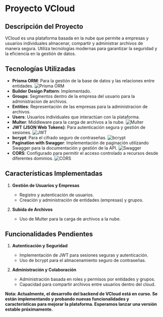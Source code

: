 # Proyecto VCloud

## Descripción del Proyecto

VCloud es una plataforma basada en la nube que permite a empresas y usuarios individuales almacenar, compartir y administrar archivos de manera segura. Utiliza tecnologías modernas para garantizar la seguridad y la eficiencia en la gestión de datos.

## Tecnologías Utilizadas

- **Prisma ORM**: Para la gestión de la base de datos y las relaciones entre entidades. ![Prisma ORM](https://img.shields.io/badge/Prisma%20ORM-1B222D?logo=prisma&logoColor=white)
- **Builder Design Pattern**: Implementado.
- **Groups**: Segmentos dentro de la empresa del usuario para la administracion de archivos.
- **Entities**: Representación de las empresas para la administracion de archivos.
- **Users**: Usuarios individuales que interactúan con la plataforma.
- **Multer**: Middleware para la carga de archivos a la nube. ![Multer](https://img.shields.io/badge/Multer-FFC837?logo=node.js&logoColor=white)
- **JWT (JSON Web Tokens)**: Para autenticación segura y gestión de sesiones. ![JWT](https://img.shields.io/badge/JWT-000000?logo=jsonwebtokens&logoColor=white)
- **bcrypt**: Para el cifrado seguro de contraseñas. ![bcrypt](https://img.shields.io/badge/bcrypt-00599C?logoColor=white)
- **Pagination with Swagger**: Implementación de paginación utilizando Swagger para la documentación y gestión de la API. ![Swagger](https://img.shields.io/badge/Swagger-85EA2D?logo=swagger&logoColor=black)
- **CORS**: Configurado para permitir el acceso controlado a recursos desde diferentes dominios. ![CORS](https://img.shields.io/badge/CORS-E34F26?logoColor=white)

## Características Implementadas

1. **Gestión de Usuarios y Empresas**
   - Registro y autenticación de usuarios.
   - Creación y administración de entidades (empresas) y grupos.

2. **Subida de Archivos**
   - Uso de Multer para la carga de archivos a la nube.

## Funcionalidades Pendientes

1. **Autenticación y Seguridad**
   - Implementación de JWT para sesiones seguras y autenticación.
   - Uso de bcrypt para el almacenamiento seguro de contraseñas.

2. **Administración y Colaboración**
   - Administración basada en roles y permisos por entidades y grupos.
   - Capacidad para compartir archivos entre usuarios dentro del cloud.
     
**Nota: Actualmente, el desarrollo del backend de VCloud está en curso. Se están implementando y probando nuevas funcionalidades y características para mejorar la plataforma. Esperamos lanzar una versión estable próximamente.**
